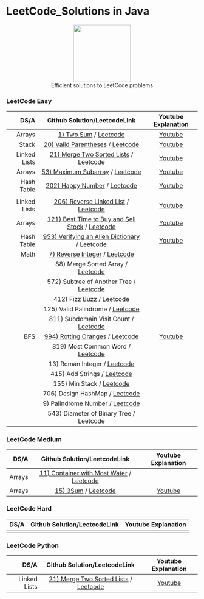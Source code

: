 # LeetCode_Solutions in Java
<p align="center">
    <a href="https://www.hackerrank.com/XavierElon1">
        <img height=150 src="https://assets.leetcode.com/static_assets/public/images/LeetCode_Sharing.png">
    </a>
    <br>Efficient solutions to LeetCode problems
</p>
                                            
### LeetCode Easy ###
                                                
|       DS/A        |                                            Github Solution/LeetcodeLink                      |                                                   Youtube Explanation                                        | 
|------------------:|:--------------------------------------------------------------------------------------------:|:------------------------------------------------------------------------------------------------------------:|
|      Arrays       | [1) Two Sum](https://github.com/XavierElon1/LeetCodeSolutions/blob/master/Easy/1_Two_Sum) / [Leetcode](https://leetcode.com/problems/two-sum/) | [Youtube](https://youtu.be/G329edpgJJU)               |
|      Stack        | [20) Valid Parentheses](https://leetcode.com/problems/valid-parentheses/) / [Leetcode](https://leetcode.com/problems/valid-parentheses/) |[Youtube](https://youtu.be/Voi-GeAw2lg)            |
|    Linked Lists   | [21) Merge Two Sorted Lists](https://github.com/XavierElon1/LeetCodeSolutions/blob/master/Easy/21_merge_two_sorted_lists) / [Leetcode](https://leetcode.com/problems/merge-two-sorted-lists/) | [Youtube](https://youtu.be/WLARAEO5LQU)           |
|      Arrays       | [53) Maximum Subarray](https://github.com/XavierElon1/LeetCodeSolutions/blob/master/Easy/53_maximum_subarray) / [Leetcode](https://leetcode.com/problems/maximum-subarray/) | [Youtube](https://youtu.be/2DIDViJtxCE)           |
|     Hash Table    | [202) Happy Number](https://github.com/XavierElon1/LeetCodeSolutions/blob/master/Easy/202_happy_number) / [Leetcode](https://leetcode.com/problems/happy-number/)                  | [Youtube](https://youtu.be/WLARAEO5LQU)            |
|                   |    |            |
|   Linked Lists    | [206) Reverse Linked List](https://github.com/XavierElon1/LeetCodeSolutions/blob/master/Easy/206_reverse_linked_list) / [Leetcode](https://leetcode.com/problems/reverse-linked-list/)|[Youtube](https://youtu.be/eUyAmgFbOJo)  | 
|      Arrays       | [121) Best Time to Buy and Sell Stock](https://github.com/XavierElon1/LeetCodeSolutions/blob/master/Easy/121_best_time_to_buy_and_sell_stock) / [Leetcode](https://leetcode.com/problems/best-time-to-buy-and-sell-stock/) | [Youtube](https://youtu.be/QcVCqF63MIM)           |
|      Hash Table   | [953) Verifying an Alien Dictionary](https://github.com/XavierElon1/LeetCodeSolutions/blob/master/Easy/953_verifying_an_alien_dictionary) / [Leetcode](https://leetcode.com/problems/verifying-an-alien-dictionary/)       | [Youtube](https://youtu.be/XJOr79DxjY8) |
|        Math       | [7) Reverse Integer](https://github.com/XavierElon1/LeetCodeSolutions/blob/master/Easy/7_reverse_integer) / [Leetcode](https://leetcode.com/problems/reverse-integer/) |            |
|                   | 88) Merge Sorted Array / [Leetcode](https://leetcode.com/problems/merge-sorted-array/)                  |            |
|                   | 572) Subtree of Another Tree / [Leetcode](https://leetcode.com/problems/subtree-of-another-tree/)                  |            |
|                   | 412) Fizz Buzz / [Leetcode](https://leetcode.com/problems/fizz-buzz/)                  |            |
|                   | 125) Valid Palindrome / [Leetcode](https://leetcode.com/problems/valid-palindrome/)                  |            |
|                   | 811) Subdomain Visit Count / [Leetcode](https://leetcode.com/problems/subdomain-visit-count/)                  |            |
|        BFS        | [994) Rotting Oranges]() / [Leetcode](https://leetcode.com/problems/rotting-oranges/)                  | [Youtube](https://youtu.be/0Ji-xhxeqGg)            |
|                   | 819) Most Common Word / [Leetcode](https://leetcode.com/problems/most-common-word/)                  |            |
|                   | 13) Roman Integer / [Leetcode](https://leetcode.com/problems/roman-to-integer/)                  |            |
|                   | 415) Add Strings / [Leetcode](https://leetcode.com/problems/add-strings/)                  |            |
|                   | 155) Min Stack / [Leetcode](https://leetcode.com/problems/min-stack/)                  |            |
|                   | 706) Design HashMap / [Leetcode](https://leetcode.com/problems/design-hashmap/)                  |            |
|                   | 9) Palindrome Number / [Leetcode](https://leetcode.com/problems/palindrome-number/)                  |            |
|                   | 543) Diameter of Binary Tree / [Leetcode](https://leetcode.com/problems/diameter-of-binary-tree/)                  |            |



### LeetCode Medium ###
                                                
|       DS/A        |                                            Github Solution/LeetcodeLink                      |                                                   Youtube Explanation                                        | 
|------------------:|:--------------------------------------------------------------------------------------------:|:------------------------------------------------------------------------------------------------------------:|
|        Arrays     | [11) Container with Most Water](https://github.com/XavierElon1/LeetCodeSolutions/blob/master/Medium/11_container_with_most_water.java) / [Leetcode](https://leetcode.com/problems/container-with-most-water/) |            |
|        Arrays     | [15) 3Sum](https://github.com/XavierElon1/LeetCodeSolutions/blob/master/Medium/15_3sum.java) / [Leetcode](https://leetcode.com/problems/3sum/) | [Youtube](https://youtu.be/bsEhz-wt-3s)           |



### LeetCode Hard ###
                                                
|       DS/A         |                                            Github Solution/LeetcodeLink                      |                                                   Youtube Explanation                                        | 
|-------------------:|:--------------------------------------------------------------------------------------------:|:------------------------------------------------------------------------------------------------------------:|
|                    |                                                                                               |                |


### LeetCode Python
|       DS/A         |                                            Github Solution/LeetcodeLink                            |                                                   Youtube Explanation                                        | 
|-------------------:|:--------------------------------------------------------------------------------------------------:|:------------------------------------------------------------------------------------------------------------:|
|   Linked Lists     | [21) Merge Two Sorted Lists](https://github.com/XavierElon1/LeetCodeSolutions/blob/master/Python/21_merge_two_sorted_lists.py) / [Leetcode](https://leetcode.com/problems/merge-two-sorted-lists/) | [Youtube](https://www.youtube.com/watch?v=wQOpypLov6o)               |
